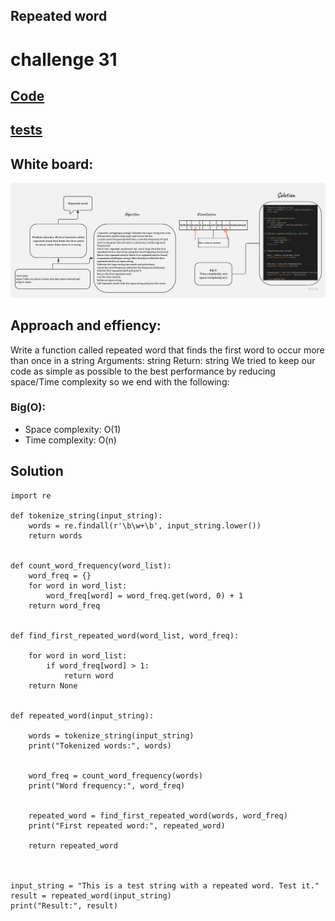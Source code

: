 ## Repeated word
# challenge 31

## [Code](hashmap-repeated-word.py)
## [tests](../tests/test_hash_map.py)
## White board:
![wb](./repeated_word.jpg)
 ## Approach and effiency:
Write a function called repeated word that finds the first word to occur more than once in a string
Arguments: string
Return: string
We tried to keep our code as simple as possible to the best performance by reducing space/Time complexity
so we end with the following:

### Big(O):
- Space complexity: O(1) 
- Time complexity: O(n)


## Solution
```
import re

def tokenize_string(input_string):
    words = re.findall(r'\b\w+\b', input_string.lower())
    return words


def count_word_frequency(word_list):
    word_freq = {}
    for word in word_list:
        word_freq[word] = word_freq.get(word, 0) + 1
    return word_freq


def find_first_repeated_word(word_list, word_freq):
   
    for word in word_list:
        if word_freq[word] > 1:
            return word
    return None


def repeated_word(input_string):
    
    words = tokenize_string(input_string)
    print("Tokenized words:", words)

 
    word_freq = count_word_frequency(words)
    print("Word frequency:", word_freq)

    
    repeated_word = find_first_repeated_word(words, word_freq)
    print("First repeated word:", repeated_word)

    return repeated_word



input_string = "This is a test string with a repeated word. Test it."
result = repeated_word(input_string)
print("Result:", result)

```

